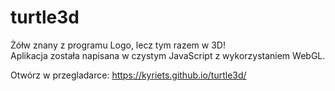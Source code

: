 # turtle3d

Żółw znany z programu Logo, lecz tym razem w 3D!\
Aplikacja została napisana w czystym JavaScript z wykorzystaniem WebGL.

Otwórz w przegladarce: https://kyriets.github.io/turtle3d/
